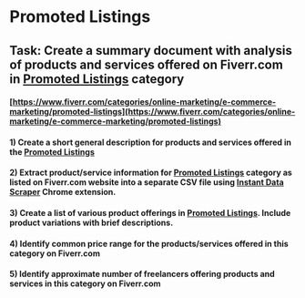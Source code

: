 # Promoted Listings
## Task: Create a summary document with analysis of products and services offered on Fiverr.com in [Promoted Listings](https://www.fiverr.com/categories/online-marketing/e-commerce-marketing/promoted-listings) category
#### [https://www.fiverr.com/categories/online-marketing/e-commerce-marketing/promoted-listings](https://www.fiverr.com/categories/online-marketing/e-commerce-marketing/promoted-listings)
#### 1) Create a short general description for products and services offered in the [Promoted Listings](https://www.fiverr.com/categories/online-marketing/e-commerce-marketing/promoted-listings)
#### 2) Extract product/service information for [Promoted Listings](https://www.fiverr.com/categories/online-marketing/e-commerce-marketing/promoted-listings) category as listed on Fiverr.com website into a separate CSV file using [Instant Data Scraper](https://chrome.google.com/webstore/detail/instant-data-scraper/ofaokhiedipichpaobibbnahnkdoiiah) Chrome extension.
#### 3) Create a list of various product offerings in [Promoted Listings](https://www.fiverr.com/categories/online-marketing/e-commerce-marketing/promoted-listings). Include product variations with brief descriptions.
#### 4) Identify common price range for the products/services offered in this category on Fiverr.com
#### 5) Identify approximate number of freelancers offering products and services in this category on Fiverr.com
